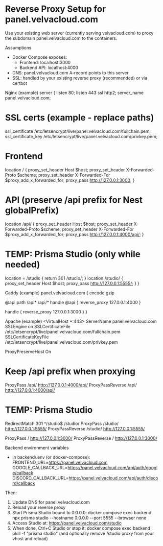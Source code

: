 Reverse Proxy Setup for panel.velvacloud.com
============================================

Use your existing web server (currently serving velvacloud.com) to proxy the subdomain panel.velvacloud.com to the containers.

Assumptions
- Docker Compose exposes:
  - Frontend: localhost:3000
  - Backend API: localhost:4000
- DNS: panel.velvacloud.com A-record points to this server
- SSL: handled by your existing reverse proxy (recommended) or via certbot

Nginx (example)
server {
  listen 80;
  listen 443 ssl http2;
  server_name panel.velvacloud.com;

  # SSL certs (example - replace paths)
  ssl_certificate     /etc/letsencrypt/live/panel.velvacloud.com/fullchain.pem;
  ssl_certificate_key /etc/letsencrypt/live/panel.velvacloud.com/privkey.pem;

  # Frontend
  location / {
    proxy_set_header Host $host;
    proxy_set_header X-Forwarded-Proto $scheme;
    proxy_set_header X-Forwarded-For $proxy_add_x_forwarded_for;
    proxy_pass http://127.0.0.1:3000;
  }

  # API (preserve /api prefix for Nest globalPrefix)
  location /api/ {
    proxy_set_header Host $host;
    proxy_set_header X-Forwarded-Proto $scheme;
    proxy_set_header X-Forwarded-For $proxy_add_x_forwarded_for;
    proxy_pass http://127.0.0.1:4000/api/;
  }

  # TEMP: Prisma Studio (only while needed)
  location = /studio { return 301 /studio/; }
  location /studio/ {
    proxy_set_header Host $host;
    proxy_pass http://127.0.0.1:5555/;
  }
}

Caddy (example)
panel.velvacloud.com {
  encode gzip

  @api path /api* /api/*
  handle @api {
    reverse_proxy 127.0.0.1:4000
  }

  handle {
    reverse_proxy 127.0.0.1:3000
  }
}

Apache (example)
<VirtualHost *:443>
  ServerName panel.velvacloud.com
  SSLEngine on
  SSLCertificateFile /etc/letsencrypt/live/panel.velvacloud.com/fullchain.pem
  SSLCertificateKeyFile /etc/letsencrypt/live/panel.velvacloud.com/privkey.pem

  ProxyPreserveHost On
  # Keep /api prefix when proxying
  ProxyPass        /api/ http://127.0.0.1:4000/api/
  ProxyPassReverse /api/ http://127.0.0.1:4000/api/

  # TEMP: Prisma Studio
  RedirectMatch 301 ^/studio$ /studio/
  ProxyPass        /studio/ http://127.0.0.1:5555/
  ProxyPassReverse /studio/ http://127.0.0.1:5555/

  ProxyPass        / http://127.0.0.1:3000/
  ProxyPassReverse / http://127.0.0.1:3000/
</VirtualHost>

Backend environment variables
- In backend/.env (or docker-compose):
  FRONTEND_URL=https://panel.velvacloud.com
  GOOGLE_CALLBACK_URL=https://panel.velvacloud.com/api/auth/google/callback
  DISCORD_CALLBACK_URL=https://panel.velvacloud.com/api/auth/discord/callback

Then:
1) Update DNS for panel.velvacloud.com
2) Reload your reverse proxy
3) Start Prisma Studio bound to 0.0.0.0:
   docker compose exec backend npx prisma studio --hostname 0.0.0.0 --port 5555 --browser none
4) Access Studio at:
   https://panel.velvacloud.com/studio
5) When done, Ctrl+C Studio or stop it:
   docker compose exec backend pkill -f "prisma studio"
   (and optionally remove /studio proxy from your vhost and reload)